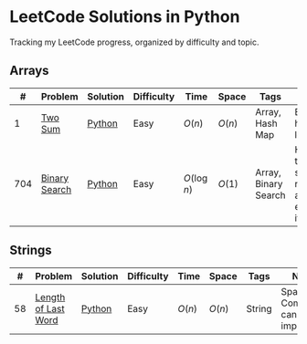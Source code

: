 # LeetCode Solutions in Python

Tracking my LeetCode progress, organized by difficulty and topic.

## Arrays

| # | Problem | Solution | Difficulty | Time | Space | Tags | Notes |
|---|----------|-----------|-------------|-------|--------|--------|--------|
| 1 | [Two Sum](https://leetcode.com/problems/two-sum/description/) | [Python](./array/001_two_sum.py) | Easy | $O(n)$ | $O(n)$ | Array, Hash Map | Basic hashmap lookup |
| 704 | [Binary Search](https://leetcode.com/problems/binary-search/description) | [Python](./array/704_binary_search.py) | Easy | $O(\log n)$ | $O(1)$ | Array, Binary Search | Halve the search range after each iteration |

## Strings

| # | Problem | Solution | Difficulty | Time | Space | Tags | Notes |
|---|----------|-----------|-------------|-------|--------|--------|--------|
| 58 | [Length of Last Word](https://leetcode.com/problems/length-of-last-word/description/) | [Python](./string/0058_length_of_last_word.py) | Easy | $O(n)$ | $O(n)$ | String | Space Complexity can be improved |
